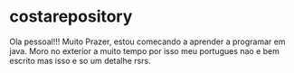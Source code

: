 # costarepository

Ola pessoal!!!
Muito Prazer, estou comecando a aprender a programar em java.
Moro no exterior a muito tempo por isso meu portugues
nao e bem escrito mas isso e so um detalhe rsrs.
